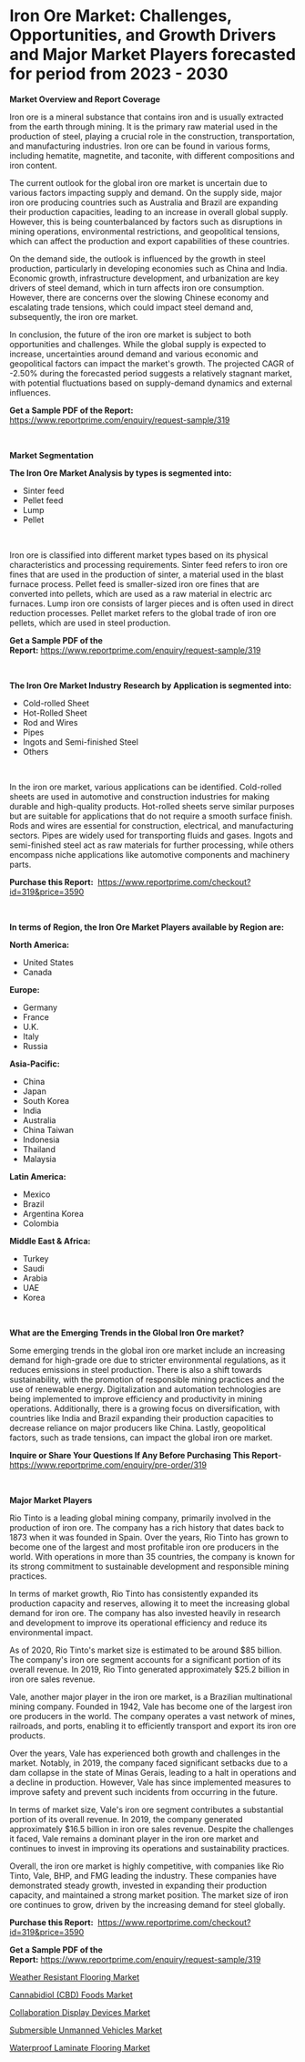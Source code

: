 <p><h1>Iron Ore Market: Challenges, Opportunities, and Growth Drivers and Major Market Players forecasted for period from 2023 - 2030</h1></p><p><strong>Market Overview and Report Coverage</strong></p>
<p><p>Iron ore is a mineral substance that contains iron and is usually extracted from the earth through mining. It is the primary raw material used in the production of steel, playing a crucial role in the construction, transportation, and manufacturing industries. Iron ore can be found in various forms, including hematite, magnetite, and taconite, with different compositions and iron content.</p><p>The current outlook for the global iron ore market is uncertain due to various factors impacting supply and demand. On the supply side, major iron ore producing countries such as Australia and Brazil are expanding their production capacities, leading to an increase in overall global supply. However, this is being counterbalanced by factors such as disruptions in mining operations, environmental restrictions, and geopolitical tensions, which can affect the production and export capabilities of these countries.</p><p>On the demand side, the outlook is influenced by the growth in steel production, particularly in developing economies such as China and India. Economic growth, infrastructure development, and urbanization are key drivers of steel demand, which in turn affects iron ore consumption. However, there are concerns over the slowing Chinese economy and escalating trade tensions, which could impact steel demand and, subsequently, the iron ore market.</p><p>In conclusion, the future of the iron ore market is subject to both opportunities and challenges. While the global supply is expected to increase, uncertainties around demand and various economic and geopolitical factors can impact the market's growth. The projected CAGR of -2.50% during the forecasted period suggests a relatively stagnant market, with potential fluctuations based on supply-demand dynamics and external influences.</p></p>
<p><strong>Get a Sample PDF of the Report:</strong> <a href="https://www.reportprime.com/enquiry/request-sample/319">https://www.reportprime.com/enquiry/request-sample/319</a></p>
<p>&nbsp;</p>
<p><strong>Market Segmentation</strong></p>
<p><strong>The Iron Ore Market Analysis by types is segmented into:</strong></p>
<p><ul><li>Sinter feed</li><li>Pellet feed</li><li>Lump</li><li>Pellet</li></ul></p>
<p>&nbsp;</p>
<p><p>Iron ore is classified into different market types based on its physical characteristics and processing requirements. Sinter feed refers to iron ore fines that are used in the production of sinter, a material used in the blast furnace process. Pellet feed is smaller-sized iron ore fines that are converted into pellets, which are used as a raw material in electric arc furnaces. Lump iron ore consists of larger pieces and is often used in direct reduction processes. Pellet market refers to the global trade of iron ore pellets, which are used in steel production.</p></p>
<p><strong>Get a Sample PDF of the Report:</strong>&nbsp;<a href="https://www.reportprime.com/enquiry/request-sample/319">https://www.reportprime.com/enquiry/request-sample/319</a></p>
<p>&nbsp;</p>
<p><strong>The Iron Ore Market Industry Research by Application is segmented into:</strong></p>
<p><ul><li>Cold-rolled Sheet</li><li>Hot-Rolled Sheet</li><li>Rod and Wires</li><li>Pipes</li><li>Ingots and Semi-finished Steel</li><li>Others</li></ul></p>
<p>&nbsp;</p>
<p><p>In the iron ore market, various applications can be identified. Cold-rolled sheets are used in automotive and construction industries for making durable and high-quality products. Hot-rolled sheets serve similar purposes but are suitable for applications that do not require a smooth surface finish. Rods and wires are essential for construction, electrical, and manufacturing sectors. Pipes are widely used for transporting fluids and gases. Ingots and semi-finished steel act as raw materials for further processing, while others encompass niche applications like automotive components and machinery parts.</p></p>
<p><strong>Purchase this Report:</strong>&nbsp; <a href="https://www.reportprime.com/checkout?id=319&price=3590">https://www.reportprime.com/checkout?id=319&price=3590</a></p>
<p>&nbsp;</p>
<p><strong>In terms of Region, the Iron Ore Market Players available by Region are:</strong></p>
<p>
    <p> <strong> North America: </strong>
        <ul>
            <li>United States</li>
            <li>Canada</li>
        </ul>
        </p> 
    <p> <strong> Europe: </strong>
        <ul>
            <li>Germany</li>
            <li>France</li>
            <li>U.K.</li>
            <li>Italy</li>
            <li>Russia</li>
        </ul>
        </p> 
    <p> <strong> Asia-Pacific: </strong>
        <ul>
            <li>China</li>
            <li>Japan</li>
            <li>South Korea</li>
            <li>India</li>
            <li>Australia</li>
            <li>China Taiwan</li>
            <li>Indonesia</li>
            <li>Thailand</li>
            <li>Malaysia</li>
        </ul>
        </p> 
    <p> <strong> Latin America: </strong>
        <ul>
            <li>Mexico</li>
            <li>Brazil</li>
            <li>Argentina Korea</li>
            <li>Colombia</li>
        </ul>
        </p> 
    <p> <strong> Middle East & Africa: </strong>
        <ul>
            <li>Turkey</li>
            <li>Saudi</li>
            <li>Arabia</li>
            <li>UAE</li>
            <li>Korea</li>
        </ul>
    </p>
    </p>
<p>&nbsp;</p>
<p><strong>What are the Emerging Trends in the Global Iron Ore market?</strong></p>
<p><p>Some emerging trends in the global iron ore market include an increasing demand for high-grade ore due to stricter environmental regulations, as it reduces emissions in steel production. There is also a shift towards sustainability, with the promotion of responsible mining practices and the use of renewable energy. Digitalization and automation technologies are being implemented to improve efficiency and productivity in mining operations. Additionally, there is a growing focus on diversification, with countries like India and Brazil expanding their production capacities to decrease reliance on major producers like China. Lastly, geopolitical factors, such as trade tensions, can impact the global iron ore market.</p></p>
<p><strong>Inquire or Share Your Questions If Any Before Purchasing This Report</strong>- <a href="https://www.reportprime.com/enquiry/pre-order/319">https://www.reportprime.com/enquiry/pre-order/319</a></p>
<p>&nbsp;</p>
<p><strong>Major Market Players</strong></p>
<p><p>Rio Tinto is a leading global mining company, primarily involved in the production of iron ore. The company has a rich history that dates back to 1873 when it was founded in Spain. Over the years, Rio Tinto has grown to become one of the largest and most profitable iron ore producers in the world. With operations in more than 35 countries, the company is known for its strong commitment to sustainable development and responsible mining practices.</p><p>In terms of market growth, Rio Tinto has consistently expanded its production capacity and reserves, allowing it to meet the increasing global demand for iron ore. The company has also invested heavily in research and development to improve its operational efficiency and reduce its environmental impact.</p><p>As of 2020, Rio Tinto's market size is estimated to be around $85 billion. The company's iron ore segment accounts for a significant portion of its overall revenue. In 2019, Rio Tinto generated approximately $25.2 billion in iron ore sales revenue.</p><p>Vale, another major player in the iron ore market, is a Brazilian multinational mining company. Founded in 1942, Vale has become one of the largest iron ore producers in the world. The company operates a vast network of mines, railroads, and ports, enabling it to efficiently transport and export its iron ore products.</p><p>Over the years, Vale has experienced both growth and challenges in the market. Notably, in 2019, the company faced significant setbacks due to a dam collapse in the state of Minas Gerais, leading to a halt in operations and a decline in production. However, Vale has since implemented measures to improve safety and prevent such incidents from occurring in the future.</p><p>In terms of market size, Vale's iron ore segment contributes a substantial portion of its overall revenue. In 2019, the company generated approximately $16.5 billion in iron ore sales revenue. Despite the challenges it faced, Vale remains a dominant player in the iron ore market and continues to invest in improving its operations and sustainability practices.</p><p>Overall, the iron ore market is highly competitive, with companies like Rio Tinto, Vale, BHP, and FMG leading the industry. These companies have demonstrated steady growth, invested in expanding their production capacity, and maintained a strong market position. The market size of iron ore continues to grow, driven by the increasing demand for steel globally.</p></p>
<p><strong>Purchase this Report:</strong>&nbsp;&nbsp;<a href="https://www.reportprime.com/checkout?id=319&price=3590">https://www.reportprime.com/checkout?id=319&price=3590</a></p>
<p></p>
<p><strong>Get a Sample PDF of the Report:</strong>&nbsp;<a href="https://www.reportprime.com/enquiry/request-sample/319">https://www.reportprime.com/enquiry/request-sample/319</a></p>
<p><p><a href="https://github.com/zebdakicsin/Market-Research-Report-List-1/blob/main/weather-resistant-flooring-market.md">Weather Resistant Flooring Market</a></p><p><a href="https://medium.com/@scottford2001/cannabidiol-cbd-foods-market-size-reveals-the-best-marketing-channels-in-global-industry-140e5676caed">Cannabidiol (CBD) Foods Market</a></p><p><a href="https://medium.com/@tracylarson12/collaboration-display-devices-market-exploring-market-share-market-trends-and-future-growth-d55a5c88941a">Collaboration Display Devices Market</a></p><p><a href="https://medium.com/@bartlakin/submersible-unmanned-vehicles-market-analysis-and-sze-forecasted-for-period-from-2023-to-2030-3fe87e98e2b5">Submersible Unmanned Vehicles Market</a></p><p><a href="https://github.com/kholmovskayalyudmila/Market-Research-Report-List-1/blob/main/waterproof-laminate-flooring-market.md">Waterproof Laminate Flooring Market</a></p></p>